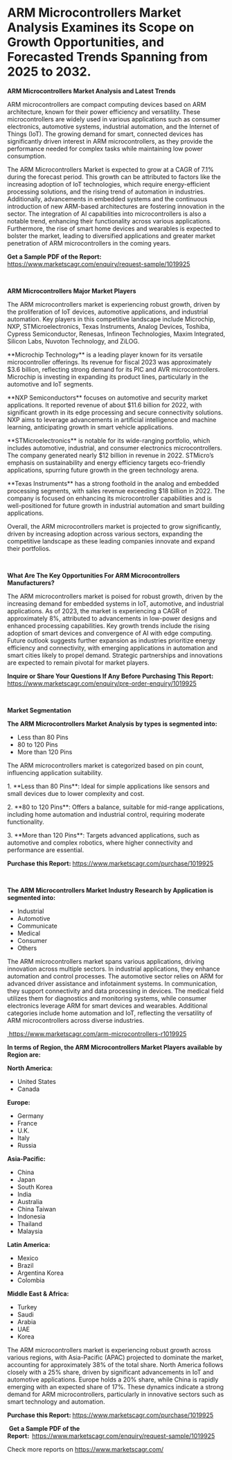 <p><h1>ARM Microcontrollers Market Analysis Examines its Scope on Growth Opportunities, and Forecasted Trends Spanning from 2025 to 2032.</h1></p><p><strong>ARM Microcontrollers Market Analysis and Latest Trends</strong></p>
<p><p>ARM microcontrollers are compact computing devices based on ARM architecture, known for their power efficiency and versatility. These microcontrollers are widely used in various applications such as consumer electronics, automotive systems, industrial automation, and the Internet of Things (IoT). The growing demand for smart, connected devices has significantly driven interest in ARM microcontrollers, as they provide the performance needed for complex tasks while maintaining low power consumption.</p><p>The ARM Microcontrollers Market is expected to grow at a CAGR of 7.1% during the forecast period. This growth can be attributed to factors like the increasing adoption of IoT technologies, which require energy-efficient processing solutions, and the rising trend of automation in industries. Additionally, advancements in embedded systems and the continuous introduction of new ARM-based architectures are fostering innovation in the sector. The integration of AI capabilities into microcontrollers is also a notable trend, enhancing their functionality across various applications. Furthermore, the rise of smart home devices and wearables is expected to bolster the market, leading to diversified applications and greater market penetration of ARM microcontrollers in the coming years.</p></p>
<p><strong>Get a Sample PDF of the Report:&nbsp;</strong> <a href="https://www.marketscagr.com/enquiry/request-sample/1019925?utm_campaign=2386&utm_medium=2&utm_source=Github&utm_content=ia&utm_term=11022025&utm_id=arm-microcontrollers">https://www.marketscagr.com/enquiry/request-sample/1019925</a></p>
<p>&nbsp;</p>
<p><strong>ARM Microcontrollers Major Market Players</strong></p>
<p><p>The ARM microcontrollers market is experiencing robust growth, driven by the proliferation of IoT devices, automotive applications, and industrial automation. Key players in this competitive landscape include Microchip, NXP, STMicroelectronics, Texas Instruments, Analog Devices, Toshiba, Cypress Semiconductor, Renesas, Infineon Technologies, Maxim Integrated, Silicon Labs, Nuvoton Technology, and ZiLOG.</p><p>**Microchip Technology** is a leading player known for its versatile microcontroller offerings. Its revenue for fiscal 2023 was approximately $3.6 billion, reflecting strong demand for its PIC and AVR microcontrollers. Microchip is investing in expanding its product lines, particularly in the automotive and IoT segments.</p><p>**NXP Semiconductors** focuses on automotive and security market applications. It reported revenue of about $11.6 billion for 2022, with significant growth in its edge processing and secure connectivity solutions. NXP aims to leverage advancements in artificial intelligence and machine learning, anticipating growth in smart vehicle applications.</p><p>**STMicroelectronics** is notable for its wide-ranging portfolio, which includes automotive, industrial, and consumer electronics microcontrollers. The company generated nearly $12 billion in revenue in 2022. STMicro’s emphasis on sustainability and energy efficiency targets eco-friendly applications, spurring future growth in the green technology arena.</p><p>**Texas Instruments** has a strong foothold in the analog and embedded processing segments, with sales revenue exceeding $18 billion in 2022. The company is focused on enhancing its microcontroller capabilities and is well-positioned for future growth in industrial automation and smart building applications.</p><p>Overall, the ARM microcontrollers market is projected to grow significantly, driven by increasing adoption across various sectors, expanding the competitive landscape as these leading companies innovate and expand their portfolios.</p></p>
<p>&nbsp;</p>
<p><strong>What Are The Key Opportunities For ARM Microcontrollers Manufacturers?</strong></p>
<p><p>The ARM microcontrollers market is poised for robust growth, driven by the increasing demand for embedded systems in IoT, automotive, and industrial applications. As of 2023, the market is experiencing a CAGR of approximately 8%, attributed to advancements in low-power designs and enhanced processing capabilities. Key growth trends include the rising adoption of smart devices and convergence of AI with edge computing. Future outlook suggests further expansion as industries prioritize energy efficiency and connectivity, with emerging applications in automation and smart cities likely to propel demand. Strategic partnerships and innovations are expected to remain pivotal for market players.</p></p>
<p><strong>Inquire or Share Your Questions If Any Before Purchasing This Report:</strong> <a href="https://www.marketscagr.com/enquiry/pre-order-enquiry/1019925?utm_campaign=2386&utm_medium=2&utm_source=Github&utm_content=ia&utm_term=11022025&utm_id=arm-microcontrollers">https://www.marketscagr.com/enquiry/pre-order-enquiry/1019925</a></p>
<p>&nbsp;</p>
<p><strong>Market Segmentation</strong></p>
<p><strong>The ARM Microcontrollers Market Analysis by types is segmented into:</strong></p>
<p><ul><li>Less than 80 Pins</li><li>80 to 120 Pins</li><li>More than 120 Pins</li></ul></p>
<p><p>The ARM microcontrollers market is categorized based on pin count, influencing application suitability. </p><p>1. **Less than 80 Pins**: Ideal for simple applications like sensors and small devices due to lower complexity and cost.</p><p>  </p><p>2. **80 to 120 Pins**: Offers a balance, suitable for mid-range applications, including home automation and industrial control, requiring moderate functionality.</p><p>3. **More than 120 Pins**: Targets advanced applications, such as automotive and complex robotics, where higher connectivity and performance are essential.</p></p>
<p><strong>Purchase this Report:&nbsp;</strong><a href="https://www.marketscagr.com/purchase/1019925?utm_campaign=2386&utm_medium=2&utm_source=Github&utm_content=ia&utm_term=11022025&utm_id=arm-microcontrollers">https://www.marketscagr.com/purchase/1019925</a></p>
<p>&nbsp;</p>
<p><strong>The ARM Microcontrollers Market Industry Research by Application is segmented into:</strong></p>
<p><ul><li>Industrial</li><li>Automotive</li><li>Communicate</li><li>Medical</li><li>Consumer</li><li>Others</li></ul></p>
<p><p>The ARM microcontrollers market spans various applications, driving innovation across multiple sectors. In industrial applications, they enhance automation and control processes. The automotive sector relies on ARM for advanced driver assistance and infotainment systems. In communication, they support connectivity and data processing in devices. The medical field utilizes them for diagnostics and monitoring systems, while consumer electronics leverage ARM for smart devices and wearables. Additional categories include home automation and IoT, reflecting the versatility of ARM microcontrollers across diverse industries.</p></p>
<p><a href="https://www.marketscagr.com/arm-microcontrollers-r1019925?utm_campaign=2386&utm_medium=2&utm_source=Github&utm_content=ia&utm_term=11022025&utm_id=arm-microcontrollers">&nbsp;https://www.marketscagr.com/arm-microcontrollers-r1019925</a></p>
<p><strong>In terms of Region, the ARM Microcontrollers Market Players available by Region are:</strong></p>
<p>
    <p> <strong> North America: </strong>
        <ul>
            <li>United States</li>
            <li>Canada</li>
        </ul>
        </p> 
    <p> <strong> Europe: </strong>
        <ul>
            <li>Germany</li>
            <li>France</li>
            <li>U.K.</li>
            <li>Italy</li>
            <li>Russia</li>
        </ul>
        </p> 
    <p> <strong> Asia-Pacific: </strong>
        <ul>
            <li>China</li>
            <li>Japan</li>
            <li>South Korea</li>
            <li>India</li>
            <li>Australia</li>
            <li>China Taiwan</li>
            <li>Indonesia</li>
            <li>Thailand</li>
            <li>Malaysia</li>
        </ul>
        </p> 
    <p> <strong> Latin America: </strong>
        <ul>
            <li>Mexico</li>
            <li>Brazil</li>
            <li>Argentina Korea</li>
            <li>Colombia</li>
        </ul>
        </p> 
    <p> <strong> Middle East & Africa: </strong>
        <ul>
            <li>Turkey</li>
            <li>Saudi</li>
            <li>Arabia</li>
            <li>UAE</li>
            <li>Korea</li>
        </ul>
    </p>
    </p>
<p><p>The ARM microcontrollers market is experiencing robust growth across various regions, with Asia-Pacific (APAC) projected to dominate the market, accounting for approximately 38% of the total share. North America follows closely with a 25% share, driven by significant advancements in IoT and automotive applications. Europe holds a 20% share, while China is rapidly emerging with an expected share of 17%. These dynamics indicate a strong demand for ARM microcontrollers, particularly in innovative sectors such as smart technology and automation.</p></p>
<p><strong>Purchase this Report: </strong><a href="https://www.marketscagr.com/purchase/1019925?utm_campaign=2386&utm_medium=2&utm_source=Github&utm_content=ia&utm_term=11022025&utm_id=arm-microcontrollers">https://www.marketscagr.com/purchase/1019925</a></p>
<p>&nbsp;<strong>Get a Sample PDF of the Report:&nbsp;&nbsp;</strong><a href="https://www.marketscagr.com/enquiry/request-sample/1019925?utm_campaign=2386&utm_medium=2&utm_source=Github&utm_content=ia&utm_term=11022025&utm_id=arm-microcontrollers">https://www.marketscagr.com/enquiry/request-sample/1019925</a></p>
<p><strong></strong></p>
<p>Check more reports on <a href="https://www.marketscagr.com/?utm_campaign=2386&utm_medium=2&utm_source=Github&utm_content=ia&utm_term=11022025&utm_id=arm-microcontrollers">https://www.marketscagr.com/</a></p>